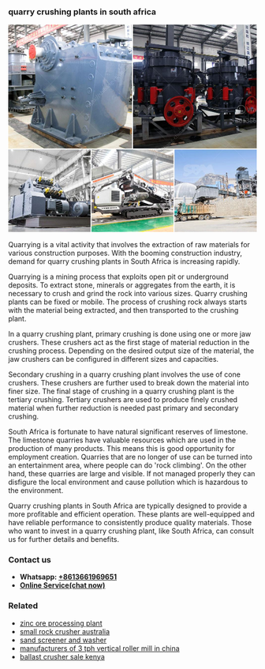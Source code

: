 <h3>quarry crushing plants in south africa</h3><img src='1706773543.jpg' alt=''><p>Quarrying is a vital activity that involves the extraction of raw materials for various construction purposes. With the booming construction industry, demand for quarry crushing plants in South Africa is increasing rapidly.</p><p>Quarrying is a mining process that exploits open pit or underground deposits. To extract stone, minerals or aggregates from the earth, it is necessary to crush and grind the rock into various sizes. Quarry crushing plants can be fixed or mobile. The process of crushing rock always starts with the material being extracted, and then transported to the crushing plant.</p><p>In a quarry crushing plant, primary crushing is done using one or more jaw crushers. These crushers act as the first stage of material reduction in the crushing process. Depending on the desired output size of the material, the jaw crushers can be configured in different sizes and capacities.</p><p>Secondary crushing in a quarry crushing plant involves the use of cone crushers. These crushers are further used to break down the material into finer size. The final stage of crushing in a quarry crushing plant is the tertiary crushing. Tertiary crushers are used to produce finely crushed material when further reduction is needed past primary and secondary crushing.</p><p>South Africa is fortunate to have natural significant reserves of limestone. The limestone quarries have valuable resources which are used in the production of many products. This means this is good opportunity for employment creation. Quarries that are no longer of use can be turned into an entertainment area, where people can do 'rock climbing'. On the other hand, these quarries are large and visible. If not managed properly they can disfigure the local environment and cause pollution which is hazardous to the environment.</p><p>Quarry crushing plants in South Africa are typically designed to provide a more profitable and efficient operation. These plants are well-equipped and have reliable performance to consistently produce quality materials. Those who want to invest in a quarry crushing plant, like South Africa, can consult us for further details and benefits.</p><h3>Contact us</h3><ul><li><strong>Whatsapp:&nbsp;<a href="https://wa.me/8613661969651">+8613661969651</a></strong></li><li><a href="https://swt.shibang-china.com/?git&amp;zhl&amp;quarry crushing plants in south africa"><strong>Online Service(chat now)</strong></a></li></ul><h3>Related</h3><ul><li><a href='zinc ore processing plant.md'>zinc ore processing plant</a></li><li><a href='small rock crusher australia.md'>small rock crusher australia</a></li><li><a href='sand screener and washer.md'>sand screener and washer</a></li><li><a href='manufacturers of 3 tph vertical roller mill in china.md'>manufacturers of 3 tph vertical roller mill in china</a></li><li><a href='ballast crusher sale kenya.md'>ballast crusher sale kenya</a></li></ul>
